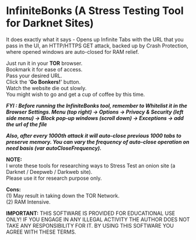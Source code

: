 # InfiniteBonks (A Stress Testing Tool for Darknet Sites)
It does exactly what it says - Opens up Infinite Tabs with the URL that you pass in the UI, an HTTP/HTTPS GET attack, backed up by Crash Protection, where opened windows are auto-closed for RAM relief.  

Just run it in your **TOR** browser.  
Bookmark it for ease of access.  
Pass your desired URL.  
Click the '**Go Bonkers!**' button.  
Watch the website die out slowly.  
You might wish to go and get a cup of coffee by this time.  

**_FYI : Before running the InfiniteBonks tool, remember to Whitelist it in the Browser Settings. 
Menu (top right) -> Options -> Privacy & Security (left side menu) -> Block pop-up windows (scroll down) -> Exceptions -> add the url of the file_**  

**_Also, after every 1000th attack it will auto-close previous 1000 tabs to preserve memory. You can vary the frequency of auto-close operation on need basis (var autoCloseFrequency)._**


**NOTE:**  
I wrote these tools for researching ways to Stress Test an onion site (a Darknet / Deepweb / Darkweb site).  
Please use it for research purpose only.  

**Cons:**  
(1) May result in taking down the TOR Network.  
(2) RAM Intensive.  

**IMPORTANT:** THIS SOFTWARE IS PROVIDED FOR EDUCATIONAL USE ONLY! IF YOU ENGAGE IN ANY ILLEGAL ACTIVITY THE AUTHOR DOES NOT TAKE ANY RESPONSIBILITY FOR IT. BY USING THIS SOFTWARE YOU AGREE WITH THESE TERMS.
